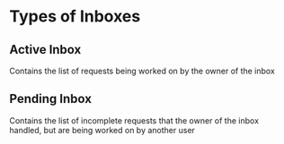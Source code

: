 # Types of Inboxes

## Active Inbox

Contains the list of requests being worked on by the owner of the inbox

## Pending Inbox

Contains the list of incomplete requests that the owner of the inbox handled, but are being worked on by another user
